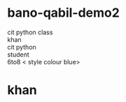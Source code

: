 # bano-qabil-demo2
cit python class
<br> 
khan
<br> 
cit python 
<br> 
student
<br> 
6to8
< style colour blue><b><h1>khan</b></h1><style colour blue/>
<br>
<tr>enter your comment</tr>

